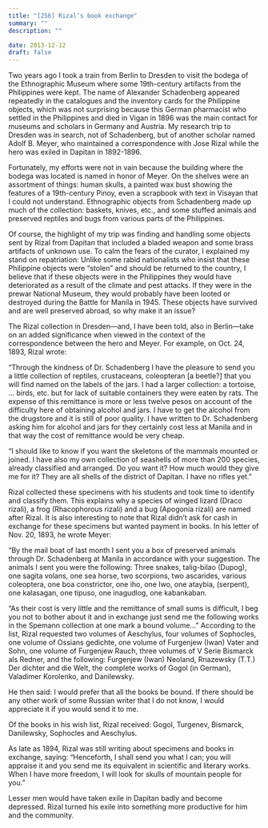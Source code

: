```yaml
---
title: "[256] Rizal’s book exchange"
summary: ""
description: ""

date: 2013-12-12
draft: false
---
```


Two years ago I took a train from Berlin to Dresden to visit the bodega of the Ethnographic Museum where some 19th-century artifacts from the Philippines were kept. The name of Alexander Schadenberg appeared repeatedly in the catalogues and the inventory cards for the Philippine objects, which was not surprising because this German pharmacist who settled in the Philippines and died in Vigan in 1896 was the main contact for museums and scholars in Germany and Austria. My research trip to Dresden was in search, not of Schadenberg, but of another scholar named Adolf B. Meyer, who maintained a correspondence with Jose Rizal while the hero was exiled in Dapitan in 1892-1896.

Fortunately, my efforts were not in vain because the building where the bodega was located is named in honor of Meyer. On the shelves were an assortment of things: human skulls, a painted wax bust showing the features of a 19th-century Pinoy, even a scrapbook with text in Visayan that I could not understand. Ethnographic objects from Schadenberg made up much of the collection: baskets, knives, etc., and some stuffed animals and preserved reptiles and bugs from various parts of the Philippines.

Of course, the highlight of my trip was finding and handling some objects sent by Rizal from Dapitan that included a bladed weapon and some brass artifacts of unknown use. To calm the fears of the curator, I explained my stand on repatriation: Unlike some rabid nationalists who insist that these Philippine objects were “stolen” and should be returned to the country, I believe that if these objects were in the Philippines they would have deteriorated as a result of the climate and pest attacks. If they were in the prewar National Museum, they would probably have been looted or destroyed during the Battle for Manila in 1945. These objects have survived and are well preserved abroad, so why make it an issue?

The Rizal collection in Dresden—and, I have been told, also in Berlin—take on an added significance when viewed in the context of the correspondence between the hero and Meyer. For example, on Oct. 24, 1893, Rizal wrote:

“Through the kindness of Dr. Schadenberg I have the pleasure to send you a little collection of reptiles, crustaceans, coleopteran [a beetle?] that you will find named on the labels of the jars. I had a larger collection: a tortoise, … birds, etc. but for lack of suitable containers they were eaten by rats. The expense of this remittance is more or less twelve pesos on account of the difficulty here of obtaining alcohol and jars. I have to get the alcohol from the drugstore and it is still of poor quality. I have written to Dr. Schadenberg asking him for alcohol and jars for they certainly cost less at Manila and in that way the cost of remittance would be very cheap.

“I should like to know if you want the skeletons of the mammals mounted or joined. I have also my own collection of seashells of more than 200 species, already classified and arranged. Do you want it? How much would they give me for it? They are all shells of the district of Dapitan. I have no rifles yet.”

Rizal collected these specimens with his students and took time to identify and classify them. This explains why a species of winged lizard (Draco rizali), a frog (Rhacophorous rizali) and a bug (Apogonia rizali) are named after Rizal. It is also interesting to note that Rizal didn’t ask for cash in exchange for these specimens but wanted payment in books. In his letter of Nov. 20, 1893, he wrote Meyer:

“By the mail boat of last month I sent you a box of preserved animals through Dr. Schadenberg at Manila in accordance with your suggestion. The animals I sent you were the following: Three snakes,  talig-bilao  (Dupog), one  sagita  volans, one sea horse, two scorpions, two ascarides, various coleoptera, one boa constrictor, one  iho, one  Iwo, one  ataybia, (serpent), one  kalasagan, one  tipuso, one  inagudlog, one  kabankaban.

“As their cost is very little and the remittance of small sums is difficult, I beg you not to bother about it and in exchange just send me the following works in the Spemann collection at one mark a bound volume…” According to the list, Rizal requested two volumes of Aeschylus, four volumes of Sophocles, one volume of Ossians gedichte, one volume of Furgenjew (Iwan) Vater and Sohn, one volume of Furgenjew Rauch, three volumes of V Serie Bismarck als Redner, and the following: Furgenjew (Iwan) Neoland, Rnazewsky (T.T.) Der dichter and die Welt, the complete works of Gogol (in German), Valadimer Korolenko, and Danilewsky.

He then said: I would prefer that all the books be bound. If there should be any other work of some Russian writer that I do not know, I would appreciate it if you would send it to me.

Of the books in his wish list, Rizal received: Gogol, Turgenev, Bismarck, Danilewsky, Sophocles and Aeschylus.

As late as 1894, Rizal was still writing about specimens and books in exchange, saying: “Henceforth, I shall send you what I can; you will appraise it and you send me its equivalent in scientific and literary works. When I have more freedom, I will look for skulls of mountain people for you.”

Lesser men would have taken exile in Dapitan badly and become depressed. Rizal turned his exile into something more productive for him and the community.
